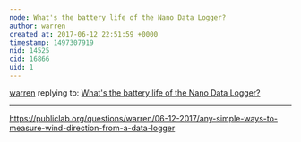 ```yaml
---
node: What's the battery life of the Nano Data Logger?
author: warren
created_at: 2017-06-12 22:51:59 +0000
timestamp: 1497307919
nid: 14525
cid: 16866
uid: 1
---
```




[warren](../profile/warren) replying to: [What's the battery life of the Nano Data Logger?](../notes/warren/06-12-2017/what-s-the-battery-life-of-the-nano-data-logger)

----
https://publiclab.org/questions/warren/06-12-2017/any-simple-ways-to-measure-wind-direction-from-a-data-logger